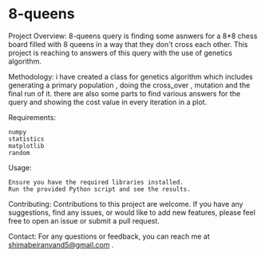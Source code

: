 # 8-queens

Project Overview:
8-queens query is finding some asnwers for a 8*8 chess board filled with 8 queens in a way that they don't cross each other. 
This project is reaching to answers of this query with the use of genetics algorithm.

Methodology:
i have created a class for genetics algorithm which includes generating a primary population , doing the cross_over , mutation and the final run of it. 
there are also some parts to find various answers for the query and showing the cost value in every iteration in a plot.

Requirements:

    numpy
    statistics
    matplotlib
    random
    
Usage:

    Ensure you have the required libraries installed.
    Run the provided Python script and see the results.

Contributing:
Contributions to this project are welcome. If you have any suggestions, find any issues, or would like to add new features, please feel free to open an issue or submit a pull request.

Contact:
For any questions or feedback, you can reach me at shimabeiranvand5@gmail.com .
